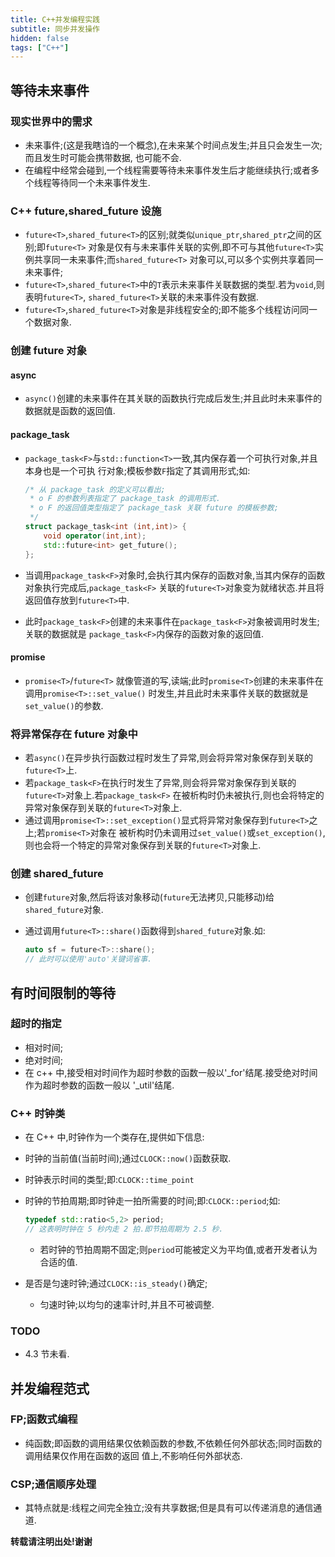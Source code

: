 ```yaml
---
title: C++并发编程实践
subtitle: 同步并发操作
hidden: false
tags: ["C++"]
---
```


## 等待未来事件

### 现实世界中的需求
*   未来事件;(这是我瞎诌的一个概念),在未来某个时间点发生;并且只会发生一次;而且发生时可能会携带数据,
    也可能不会.
*   在编程中经常会碰到,一个线程需要等待未来事件发生后才能继续执行;或者多个线程等待同一个未来事件发生.

### C++ future,shared_future 设施
*   `future<T>`,`shared_future<T>`的区别;就类似`unique_ptr`,`shared_ptr`之间的区别;即`future<T>`
    对象是仅有与未来事件关联的实例,即不可与其他`future<T>`实例共享同一未来事件;而`shared_future<T>`
    对象可以,可以多个实例共享着同一未来事件;
*   `future<T>`,`shared_future<T>`中的`T`表示未来事件关联数据的类型.若为`void`,则表明`future<T>`,
    `shared_future<T>`关联的未来事件没有数据.
*   `future<T>`,`shared_future<T>`对象是非线程安全的;即不能多个线程访问同一个数据对象.

### 创建 future 对象

#### async
*   `async()`创建的未来事件在其关联的函数执行完成后发生;并且此时未来事件的数据就是函数的返回值.

#### package_task
*   `package_task<F>`与`std::function<T>`一致,其内保存着一个可执行对象,并且本身也是一个可执
    行对象;模板参数`F`指定了其调用形式;如:

    ```c++
    /* 从 package_task 的定义可以看出;
     * o F 的参数列表指定了 package_task 的调用形式.
     * o F 的返回值类型指定了 package_task 关联 future 的模板参数;
     */
    struct package_task<int (int,int)> {
        void operator(int,int);
        std::future<int> get_future();
    };
    ```

*   当调用`package_task<F>`对象时,会执行其内保存的函数对象,当其内保存的函数对象执行完成后,`package_task<F>`
    关联的`future<T>`对象变为就绪状态.并且将返回值存放到`future<T>`中.

*   此时`package_task<F>`创建的未来事件在`package_task<F>`对象被调用时发生;关联的数据就是
    `package_task<F>`内保存的函数对象的返回值.


#### promise
*   `promise<T>`/`future<T>` 就像管道的写,读端;此时`promise<T>`创建的未来事件在调用`promise<T>::set_value()`
    时发生,并且此时未来事件关联的数据就是`set_value()`的参数.

### 将异常保存在 future 对象中
*   若`async()`在异步执行函数过程时发生了异常,则会将异常对象保存到关联的`future<T>`上.
*   若`package_task<F>`在执行时发生了异常,则会将异常对象保存到关联的`future<T>`对象上.若`package_task<F>`
    在被析构时仍未被执行,则也会将特定的异常对象保存到关联的`future<T>`对象上.
*   通过调用`promise<T>::set_exception()`显式将异常对象保存到`future<T>`之上;若`promise<T>`对象在
    被析构时仍未调用过`set_value()`或`set_exception()`,则也会将一个特定的异常对象保存到关联的`future<T>`对象上.

### 创建 shared_future
*   创建`future`对象,然后将该对象移动(`future`无法拷贝,只能移动)给`shared_future`对象.
*   通过调用`future<T>::share()`函数得到`shared_future`对象.如:

    ```c++
    auto sf = future<T>::share();
    // 此时可以使用'auto'关键词省事.
    ```

## 有时间限制的等待

### 超时的指定
*   相对时间;
*   绝对时间;
*   在 c++ 中,接受相对时间作为超时参数的函数一般以'_for'结尾.接受绝对时间作为超时参数的函数一般以
    '_util'结尾.

### C++ 时钟类
*   在 C++ 中,时钟作为一个类存在,提供如下信息:
*   时钟的当前值(当前时间);通过`CLOCK::now()`函数获取.
*   时钟表示时间的类型;即:`CLOCK::time_point`
*   时钟的节拍周期;即时钟走一拍所需要的时间;即:`CLOCK::period`;如:

    ```c++
    typedef std::ratio<5,2> period;
    // 这表明时钟在 5 秒内走 2 拍.即节拍周期为 2.5 秒.
    ```

    -   若时钟的节拍周期不固定;则`period`可能被定义为平均值,或者开发者认为合适的值.

*   是否是匀速时钟;通过`CLOCK::is_steady()`确定;
    -   匀速时钟;以均匀的速率计时,并且不可被调整.


### TODO
*   4.3 节未看.

## 并发编程范式

### FP;函数式编程
*   纯函数;即函数的调用结果仅依赖函数的参数,不依赖任何外部状态;同时函数的调用结果仅作用在函数的返回
    值上,不影响任何外部状态.


### CSP;通信顺序处理
*   其特点就是:线程之间完全独立;没有共享数据;但是具有可以传递消息的通信通道.



**转载请注明出处!谢谢**
